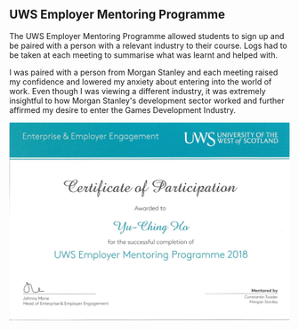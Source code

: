 ## UWS Employer Mentoring Programme

The UWS Employer Mentoring Programme allowed students to sign up and be paired with a person with a relevant industry to their course. Logs had to be taken at each meeting to summarise what was learnt and helped with.

I was paired with a person from Morgan Stanley and each meeting raised my confidence and lowered my anxiety about entering into the world of work. Even though I was viewing a different industry, it was extremely insightful to how Morgan Stanley's development sector worked and further affirmed my desire to enter the Games Development Industry.

<p align="center">
  <img src="https://github.com/yuchingho/University/blob/master/Events/2018.03.09%20to%202018.05.03%20-%20UWS%20Employer%20Mentoring%20Programme/Certificate%20Employer%20Mentoring.png" alt="Certificate Employer Mentoring"/>
</p>